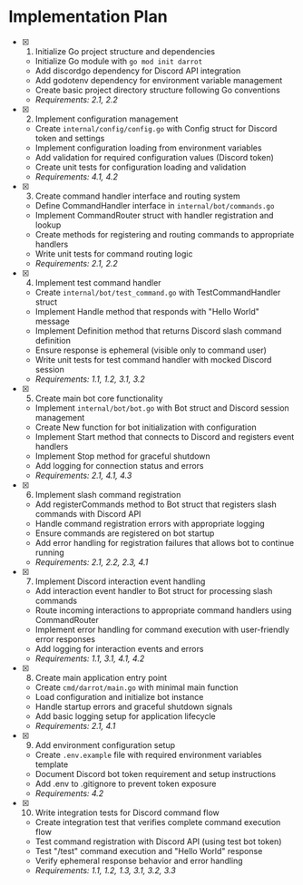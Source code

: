 # Implementation Plan

- [x] 1. Initialize Go project structure and dependencies








  - Initialize Go module with `go mod init darrot`
  - Add discordgo dependency for Discord API integration
  - Add godotenv dependency for environment variable management
  - Create basic project directory structure following Go conventions
  - _Requirements: 2.1, 2.2_

- [x] 2. Implement configuration management





  - Create `internal/config/config.go` with Config struct for Discord token and settings
  - Implement configuration loading from environment variables
  - Add validation for required configuration values (Discord token)
  - Create unit tests for configuration loading and validation
  - _Requirements: 4.1, 4.2_

- [x] 3. Create command handler interface and routing system





  - Define CommandHandler interface in `internal/bot/commands.go`
  - Implement CommandRouter struct with handler registration and lookup
  - Create methods for registering and routing commands to appropriate handlers
  - Write unit tests for command routing logic
  - _Requirements: 2.1, 2.2_

- [x] 4. Implement test command handler





  - Create `internal/bot/test_command.go` with TestCommandHandler struct
  - Implement Handle method that responds with "Hello World" message
  - Implement Definition method that returns Discord slash command definition
  - Ensure response is ephemeral (visible only to command user)
  - Write unit tests for test command handler with mocked Discord session
  - _Requirements: 1.1, 1.2, 3.1, 3.2_

- [x] 5. Create main bot core functionality





  - Implement `internal/bot/bot.go` with Bot struct and Discord session management
  - Create New function for bot initialization with configuration
  - Implement Start method that connects to Discord and registers event handlers
  - Implement Stop method for graceful shutdown
  - Add logging for connection status and errors
  - _Requirements: 2.1, 4.1, 4.3_

- [x] 6. Implement slash command registration





  - Add registerCommands method to Bot struct that registers slash commands with Discord API
  - Handle command registration errors with appropriate logging
  - Ensure commands are registered on bot startup
  - Add error handling for registration failures that allows bot to continue running
  - _Requirements: 2.1, 2.2, 2.3, 4.1_

- [x] 7. Implement Discord interaction event handling





  - Add interaction event handler to Bot struct for processing slash commands
  - Route incoming interactions to appropriate command handlers using CommandRouter
  - Implement error handling for command execution with user-friendly error responses
  - Add logging for interaction events and errors
  - _Requirements: 1.1, 3.1, 4.1, 4.2_

- [x] 8. Create main application entry point





  - Create `cmd/darrot/main.go` with minimal main function
  - Load configuration and initialize bot instance
  - Handle startup errors and graceful shutdown signals
  - Add basic logging setup for application lifecycle
  - _Requirements: 2.1, 4.1_

- [x] 9. Add environment configuration setup





  - Create `.env.example` file with required environment variables template
  - Document Discord bot token requirement and setup instructions
  - Add .env to .gitignore to prevent token exposure
  - _Requirements: 4.2_

- [x] 10. Write integration tests for Discord command flow





  - Create integration test that verifies complete command execution flow
  - Test command registration with Discord API (using test bot token)
  - Test "/test" command execution and "Hello World" response
  - Verify ephemeral response behavior and error handling
  - _Requirements: 1.1, 1.2, 1.3, 3.1, 3.2, 3.3_